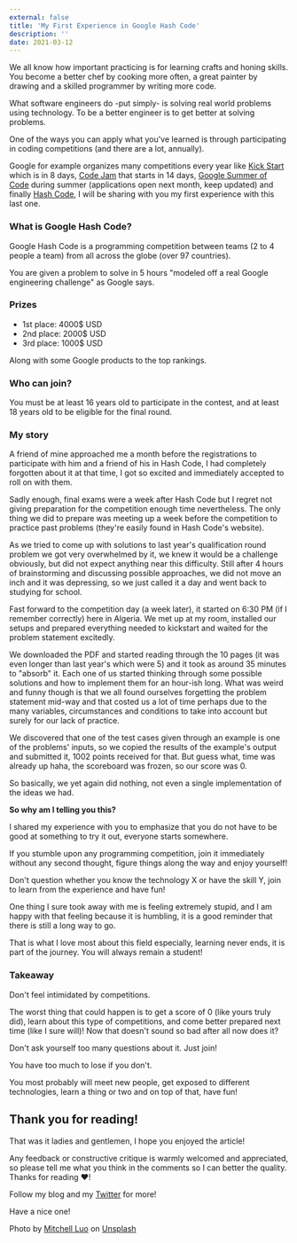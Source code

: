 ```yaml
---
external: false
title: 'My First Experience in Google Hash Code'
description: ''
date: 2021-03-12
---
```


We all know how important practicing is for learning crafts and honing skills. You become a better chef by cooking more often, a great painter by drawing and a skilled programmer by writing more code.

What software engineers do -put simply- is solving real world problems using technology. To be a better engineer is to get better at solving problems.

One of the ways you can apply what you've learned is through participating in coding competitions (and there are a lot, annually).

Google for example organizes many competitions every year like [Kick Start](https://codingcompetitions.withgoogle.com/kickstart) which is in 8 days, [Code Jam](https://codingcompetitions.withgoogle.com/codejam) that starts in 14 days, [Google Summer of Code](https://summerofcode.withgoogle.com) during summer (applications open next month, keep updated) and finally [Hash Code](https://codingcompetitions.withgoogle.com/hashcode), I will be sharing with you my first experience with this last one.

### What is Google Hash Code?

Google Hash Code is a programming competition between teams (2 to 4 people a team) from all across the globe (over 97 countries).

You are given a problem to solve in 5 hours "modeled off a real Google engineering challenge" as Google says.

### Prizes

- 1st place: 4000$ USD
- 2nd place: 2000$ USD
- 3rd place: 1000$ USD

Along with some Google products to the top rankings.

### Who can join?

You must be at least 16 years old to participate in the contest, and at least 18 years old to be eligible for the final round.

### My story

A friend of mine approached me a month before the registrations to participate with him and a friend of his in Hash Code, I had completely forgotten about it at that time, I got so excited and immediately accepted to roll on with them.

Sadly enough, final exams were a week after Hash Code but I regret not giving preparation for the competition enough time nevertheless. The only thing we did to prepare was meeting up a week before the competition to practice past problems (they're easily found in Hash Code's website).

As we tried to come up with solutions to last year's qualification round problem we got very overwhelmed by it, we knew it would be a challenge obviously, but did not expect anything near this difficulty. Still after 4 hours of brainstorming and discussing possible approaches, we did not move an inch and it was depressing, so we just called it a day and went back to studying for school.

Fast forward to the competition day (a week later), it started on 6:30 PM (if I remember correctly) here in Algeria. We met up at my room, installed our setups and prepared everything needed to kickstart and waited for the problem statement excitedly.

We downloaded the PDF and started reading through the 10 pages (it was even longer than last year's which were 5) and it took as around 35 minutes to "absorb" it. Each one of us started thinking through some possible solutions and how to implement them for an hour-ish long. What was weird and funny though is that we all found ourselves forgetting the problem statement mid-way and that costed us a lot of time perhaps due to the many variables, circumstances and conditions to take into account but surely for our lack of practice.

We discovered that one of the test cases given through an example is one of the problems' inputs, so we copied the results of the example's output and submitted it, 1002 points received for that. But guess what, time was already up haha, the scoreboard was frozen, so our score was 0.

So basically, we yet again did nothing, not even a single implementation of the ideas we had.

**So why am I telling you this?**

I shared my experience with you to emphasize that you do not have to be good at something to try it out, everyone starts somewhere.

If you stumble upon any programming competition, join it immediately without any second thought, figure things along the way and enjoy yourself!

Don't question whether you know the technology X or have the skill Y, join to learn from the experience and have fun!

One thing I sure took away with me is feeling extremely stupid, and I am happy with that feeling because it is humbling, it is a good reminder that there is still a long way to go.

That is what I love most about this field especially, learning never ends, it is part of the journey. You will always remain a student!

### Takeaway

Don't feel intimidated by competitions.

The worst thing that could happen is to get a score of 0 (like yours truly did), learn about this type of competitions, and come better prepared next time (like I sure will)!
Now that doesn't sound so bad after all now does it?

Don't ask yourself too many questions about it. Just join!

You have too much to lose if you don't.

You most probably will meet new people, get exposed to different technologies, learn a thing or two and on top of that, have fun!

## Thank you for reading!

That was it ladies and gentlemen, I hope you enjoyed the article!

Any feedback or constructive critique is warmly welcomed and appreciated, so please tell me what you think in the comments so I can better the quality. Thanks for reading ❤️!

Follow my blog and my [Twitter](https://twitter.com/yamanidev) for more!

Have a nice one!

Photo by <a href="https://unsplash.com/@mitchel3uo?utm_source=unsplash&utm_medium=referral&utm_content=creditCopyText">Mitchell Luo</a> on <a href="/s/photos/google?utm_source=unsplash&utm_medium=referral&utm_content=creditCopyText">Unsplash</a>
